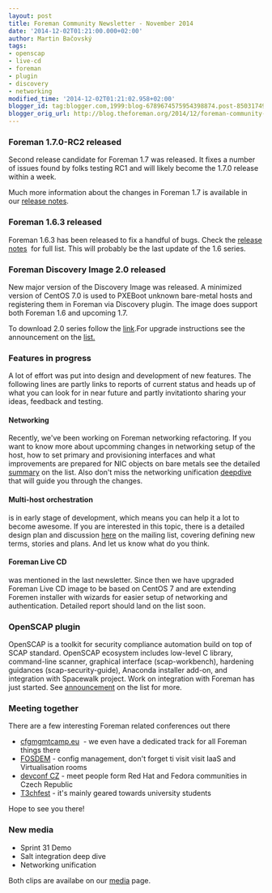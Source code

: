 ```yaml
---
layout: post
title: Foreman Community Newsletter - November 2014
date: '2014-12-02T01:21:00.000+02:00'
author: Martin Bačovský
tags:
- openscap
- live-cd
- foreman
- plugin
- discovery
- networking
modified_time: '2014-12-02T01:21:02.958+02:00'
blogger_id: tag:blogger.com,1999:blog-6789674575954398874.post-8503174913725380951
blogger_orig_url: http://blog.theforeman.org/2014/12/foreman-community-newsletter-november.html
---
```


<!--more-->

### Foreman 1.7.0-RC2 released

Second release candidate for Foreman 1.7 was released. It fixes a number
of issues found by folks testing RC1 and will likely become the 1.7.0
release within a week.  
  
Much more information about the changes in Foreman 1.7 is available in  
our [release
notes](http://theforeman.org/manuals/1.7/index.html#Releasenotesfor1.7).  

#### 

### Foreman 1.6.3 released

Foreman 1.6.3 has been released to fix a handful of bugs. Check the
[release
notes](http://theforeman.org/manuals/1.6/index.html#Releasenotesfor1.6.3) 
for full list. This will probably be the last update of the 1.6
series.  

### Foreman Discovery Image 2.0 released

New major version of the Discovery Image was released. A minimized
version of CentOS 7.0 is used to PXEBoot unknown bare-metal hosts and
registering them in Foreman via Discovery plugin. The image does support
both Foreman 1.6 and upcoming 1.7.  
  
To download 2.0 series follow the
[link](http://downloads.theforeman.org/discovery/releases/2.0/).For
upgrade instructions see the announcement on the
[list.](https://groups.google.com/forum/#!topic/foreman-users/2yA0SFFZM3Q)  

### Features in progress

A lot of effort was put into design and development of new features. The
following lines are partly links to reports of current status and heads
up of what you can look for in near future and partly invitationto
sharing your ideas, feedback and testing.  

#### Networking

Recently, we've been working on Foreman networking refactoring. If you
want to know more about upcomming changes in networking setup of the
host, how to set primary and provisioning interfaces and what
improvements are prepared for NIC objects on bare metals see the
detailed
[summary](https://groups.google.com/forum/#!topic/foreman-dev/ll3pZXrYeF4)
on the list. Also don't miss the networking unification
[deepdive](https://www.youtube.com/watch?v=xmYmMQONq_0#t=144) that will
guide you through the changes.  

#### Multi-host orchestration

is in early stage of development, which means you can help it a lot to
become awesome. If you are interested in this topic, there is a detailed
design plan and
discussion [here](https://groups.google.com/forum/#!topic/foreman-dev/bCzCjTDY0no)
on the mailing list, covering defining new terms, stories and plans. And
let us know what do you think.  

#### Foreman Live CD

was mentioned in the last newsletter. Since then we have upgraded
Foreman Live CD image to be based on CentOS 7 and are extending Foremen
installer with wizards for easier setup of networking and
authentication. Detailed report should land on the list soon.  

### OpenSCAP plugin

OpenSCAP is a toolkit for security compliance automation build on top of
SCAP standard. OpenSCAP ecosystem includes low-level C library,
command-line scanner, graphical interface (scap-workbench), hardening
guidances (scap-security-guide), Anaconda installer add-on, and
integration with Spacewalk project. Work on integration with Foreman has
just started. See
[announcement](https://groups.google.com/forum/#%21topic/foreman-dev/sYo2fdO5918)
on the list for more.  

### Meeting together

There are a few interesting Foreman related conferences out there  

-   [cfgmgmtcamp.eu](http://cfgmgmtcamp.eu/)  - we even have a dedicated
    track for all Foreman things there 
-   [FOSDEM](https://fosdem.org/2015/) - config management, don't forget
    ti visit visit IaaS and Virtualisation rooms 
-   [devconf CZ](http://devconf.cz/) - meet people form Red Hat and
    Fedora communities in Czech Republic 
-   [T3chfest](https://techfest.uc3m.es/call-for-talks/) - it's mainly
    geared towards university students

Hope to see you there!  

### New media

-   Sprint 31 Demo
-   Salt integration deep dive
-   Networking unification

Both clips are availabe on our [media](http://theforeman.org/media.html)
page.
